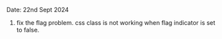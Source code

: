 Date: 22nd Sept 2024

1. fix the flag problem. css class is not working when flag indicator is set to false.
